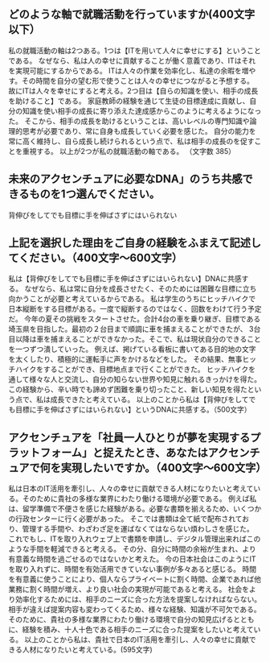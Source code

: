 ## どのような軸で就職活動を行っていますか(400文字以下）
私の就職活動の軸は2つある。1つは【ITを用いて人々に幸せにする】ということである。
なぜなら、私は人の幸せに貢献することが働く意義であり、ITはそれを実現可能にするからである。
ITは人々の作業を効率化し、私達の余暇を増やす。その時間を自分の望む形で使うことは人々の幸せにつながると予想する。
故にITは人々を幸せにすると考える。2つ目は【自らの知識を使い、相手の成長を助けること】である。
家庭教師の経験を通じて生徒の目標達成に貢献し、自分の知識を使い相手の成長に寄り添えた達成感からこのように考えるようになった。
そこから、相手の成長を助けるということは、高いレベルの専門知識や論理的思考が必要であり、常に自身も成長していく必要を感じた。
自分の能力を常に高く維持し、自ら成長し続けられるという点で、私は相手の成長のを促すことを重視する。
以上が2つが私の就職活動の軸である。
（文字数 385）

## 未来のアクセンチュアに必要なDNA」のうち共感できるものを1つ選んでください。
背伸びをしてでも目標に手を伸ばさずにはいられない

## 上記を選択した理由をご自身の経験をふまえて記述してください。（400文字〜600文字）
私は【背伸びをしてでも目標に手を伸ばさずにはいられない】DNAに共感する。
なぜなら、私は常に自分を成長させたく、そのためには困難な目標に立ち向かうことが必要と考えているからである。
私は学生のうちにヒッチハイクで日本縦断をする目標がある。一度で縦断するのではなく、回数をわけて行う予定だ。
今年の夏その挑戦をスタートさせた。合計4台の車を乗り継ぎ、目標である埼玉県を目指した。最初の２台目まで順調に車を捕まえることができたが、
3台目以降は車を捕まえることができなかった。そこで、私は現状自分のできることを一つずつ潰していった。
例えば、掲げている看板に書いてある目的地の文字を太くしたり、積極的に運転手に声をかけるなどをした。
その結果、無事ヒッチハイクをすることができ、目標地点まで行くことができた。
ヒッチハイクを通して様々な人と交流し、自分の知らない世界や知見に触れるきっかけを得た。
この経験から、辛い時でも諦めず困難を乗り切ったこと、新しい知見を得たという点で、私は成長できたと考えている。
以上のことから私は【背伸びをしてでも目標に手を伸ばさずにはいられない】というDNAに共感する。（500文字）

## アクセンチュアを「社員一人ひとりが夢を実現するプラットフォーム」と捉えたとき、あなたはアクセンチュアで何を実現したいですか。（400文字〜600文字）

私は日本のIT活用を牽引し、人々の幸せに貢献できる人材になりたいと考えている。そのために貴社の多様な業界にわたり働ける環境が必要である。
例えば私は、留学準備で不便さを感じた経験がある。必要な書類を揃えるため、いくつかの行政センターに行く必要があった。
そこでは書類は全て紙で配布されており、管理する手間や、わざわざ足を運ばなくてはならない煩わしさを感じた。
これでもし、ITを取り入れウェブ上で書類を申請し、デジタル管理出来ればこのような手間を軽減できると考える。
その分、自分に時間の余裕が生まれ、より有意義な時間を過ごせるのではないかと考えた。
今の日本社会はこのようにITを取り入れずに、時間を有効活用できていない事例が多々あると感じる。
時間を有意義に使うことにより、個人ならプライベートに割く時間、企業であれば他業務に割く時間が増え、より良い社会の実現が可能であると考える。
社会をより効率化するためには、相手のニーズに合った方法を提案しなければならない。相手が違えば提案内容も変わってくるため、様々な経験、知識が不可欠である。
そのために、貴社の多様な業界にわたり働ける環境で自分の知見広げるとともに、経験を積み、十人十色である相手のニーズに合った提案をしたいと考えている。
以上のことから私は、貴社で日本のIT活用を牽引し、人々の幸せに貢献できる人材になりたいと考えている。(595文字)
